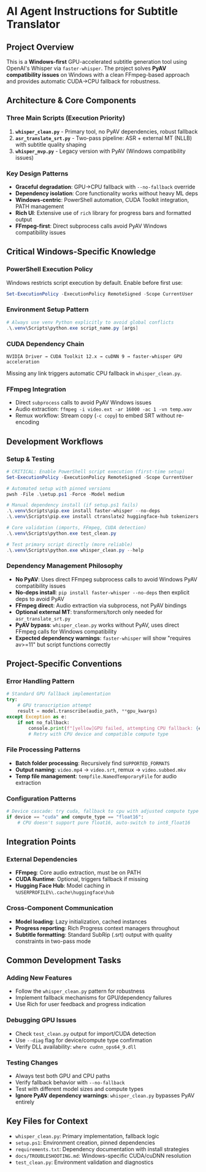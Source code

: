 # AI Agent Instructions for Subtitle Translator

## Project Overview
This is a **Windows-first** GPU-accelerated subtitle generation tool using OpenAI's Whisper via `faster-whisper`. The project solves **PyAV compatibility issues** on Windows with a clean FFmpeg-based approach and provides automatic CUDA→CPU fallback for robustness.

## Architecture & Core Components

### Three Main Scripts (Execution Priority)
1. **`whisper_clean.py`** - Primary tool, no PyAV dependencies, robust fallback
2. **`asr_translate_srt.py`** - Two-pass pipeline: ASR + external MT (NLLB) with subtitle quality shaping  
3. **`whisper_mvp.py`** - Legacy version with PyAV (Windows compatibility issues)

### Key Design Patterns
- **Graceful degradation**: GPU→CPU fallback with `--no-fallback` override
- **Dependency isolation**: Core functionality works without heavy ML deps
- **Windows-centric**: PowerShell automation, CUDA Toolkit integration, PATH management
- **Rich UI**: Extensive use of `rich` library for progress bars and formatted output
- **FFmpeg-first**: Direct subprocess calls avoid PyAV Windows compatibility issues

## Critical Windows-Specific Knowledge

### PowerShell Execution Policy
Windows restricts script execution by default. Enable before first use:
```powershell
Set-ExecutionPolicy -ExecutionPolicy RemoteSigned -Scope CurrentUser
```

### Environment Setup Pattern
```powershell
# Always use venv Python explicitly to avoid global conflicts
.\.venv\Scripts\python.exe script_name.py [args]
```

### CUDA Dependency Chain
```
NVIDIA Driver → CUDA Toolkit 12.x → cuDNN 9 → faster-whisper GPU acceleration
```
Missing any link triggers automatic CPU fallback in `whisper_clean.py`.

### FFmpeg Integration
- Direct `subprocess` calls to avoid PyAV Windows issues
- Audio extraction: `ffmpeg -i video.ext -ar 16000 -ac 1 -vn temp.wav`
- Remux workflow: Stream copy (`-c copy`) to embed SRT without re-encoding

## Development Workflows

### Setup & Testing
```powershell
# CRITICAL: Enable PowerShell script execution (first-time setup)
Set-ExecutionPolicy -ExecutionPolicy RemoteSigned -Scope CurrentUser

# Automated setup with pinned versions
pwsh -File .\setup.ps1 -Force -Model medium

# Manual dependency install (if setup.ps1 fails)
.\.venv\Scripts\pip.exe install faster-whisper --no-deps
.\.venv\Scripts\pip.exe install ctranslate2 huggingface-hub tokenizers tqdm onnxruntime rich

# Core validation (imports, FFmpeg, CUDA detection)
.\.venv\Scripts\python.exe test_clean.py

# Test primary script directly (more reliable)
.\.venv\Scripts\python.exe whisper_clean.py --help
```

### Dependency Management Philosophy
- **No PyAV**: Uses direct FFmpeg subprocess calls to avoid Windows PyAV compatibility issues
- **No-deps install**: `pip install faster-whisper --no-deps` then explicit deps to avoid PyAV
- **FFmpeg direct**: Audio extraction via subprocess, not PyAV bindings
- **Optional external MT**: transformers/torch only needed for `asr_translate_srt.py`
- **PyAV bypass**: `whisper_clean.py` works without PyAV, uses direct FFmpeg calls for Windows compatibility
- **Expected dependency warnings**: `faster-whisper` will show "requires av>=11" but script functions correctly

## Project-Specific Conventions

### Error Handling Pattern
```python
# Standard GPU fallback implementation
try:
    # GPU transcription attempt
    result = model.transcribe(audio_path, **gpu_kwargs)
except Exception as e:
    if not no_fallback:
        console.print(f"[yellow]GPU failed, attempting CPU fallback: {e}[/yellow]")
        # Retry with CPU device and compatible compute type
```

### File Processing Patterns
- **Batch folder processing**: Recursively find `SUPPORTED_FORMATS`
- **Output naming**: `video.mp4` → `video.srt`, remux → `video.subbed.mkv`
- **Temp file management**: `tempfile.NamedTemporaryFile` for audio extraction

### Configuration Patterns
```python
# Device cascade: try cuda, fallback to cpu with adjusted compute type
if device == "cuda" and compute_type == "float16":
    # CPU doesn't support pure float16, auto-switch to int8_float16
```

## Integration Points

### External Dependencies
- **FFmpeg**: Core audio extraction, must be on PATH
- **CUDA Runtime**: Optional, triggers fallback if missing
- **Hugging Face Hub**: Model caching in `%USERPROFILE%\.cache\huggingface\hub`

### Cross-Component Communication
- **Model loading**: Lazy initialization, cached instances
- **Progress reporting**: Rich Progress context managers throughout
- **Subtitle formatting**: Standard SubRip (.srt) output with quality constraints in two-pass mode

## Common Development Tasks

### Adding New Features
- Follow the `whisper_clean.py` pattern for robustness
- Implement fallback mechanisms for GPU/dependency failures
- Use Rich for user feedback and progress indication

### Debugging GPU Issues
- Check `test_clean.py` output for import/CUDA detection
- Use `--diag` flag for device/compute type confirmation
- Verify DLL availability: `where cudnn_ops64_9.dll`

### Testing Changes
- Always test both GPU and CPU paths
- Verify fallback behavior with `--no-fallback`
- Test with different model sizes and compute types
- **Ignore PyAV dependency warnings**: `whisper_clean.py` bypasses PyAV entirely

## Key Files for Context
- `whisper_clean.py`: Primary implementation, fallback logic
- `setup.ps1`: Environment creation, pinned dependencies
- `requirements.txt`: Dependency documentation with install strategies
- `docs/TROUBLESHOOTING.md`: Windows-specific CUDA/cuDNN resolution
- `test_clean.py`: Environment validation and diagnostics